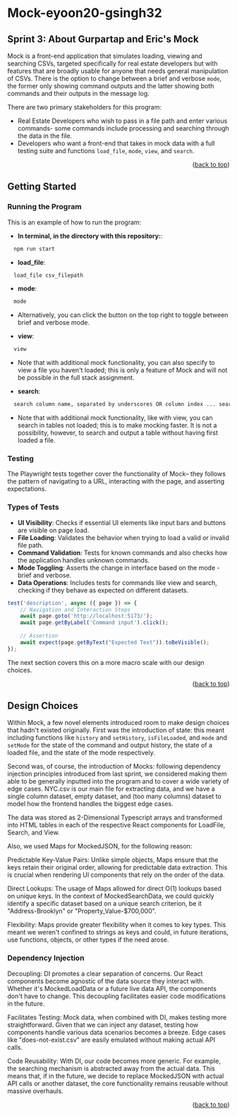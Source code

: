 <!-- Improved compatibility of back to top link: See: https://github.com/othneildrew/Best-README-Template/pull/73 -->
<a name="readme-top"></a>
<!--
*** Thanks for checking out the Best-README-Template. If you have a suggestion
*** that would make this better, please fork the repo and create a pull request
*** or simply open an issue with the tag "enhancement".
*** Don't forget to give the project a star!
*** Thanks again! Now go create something AMAZING! :D
-->


# Mock-eyoon20-gsingh32
<!-- ABOUT THE PROJECT -->
## Sprint 3: About Gurpartap and Eric's Mock

Mock is a front-end application that simulates loading, viewing and searching CSVs, targeted specifically for real estate developers but with features that are broadly usable for anyone that needs general manipulation of CSVs. There is the option to change between a brief and verbose `mode`, the former only showing command outputs and the latter showing both commands and their outputs in the message log.

There are two primary stakeholders for this program:
* Real Estate Developers who wish to pass in a file path and enter various commands- some commands include processing and searching through the data in the file. 
* Developers who want a front-end that takes in mock data with a full testing suite and functions `load_file`, `mode`, `view`, and `search`.


<p align="right">(<a href="#readme-top">back to top</a>)</p>


<!-- GETTING STARTED -->
## Getting Started

### Running the Program

This is an example of how to run the program:
* **In terminal, in the directory with this repository:**:
```sh
  npm run start
   ```
* **load_file**:
```sh
  load_file csv_filepath
  ```
* **mode**:
```sh
  mode
  ```
* Alternatively, you can click the button on the top right to toggle between brief and verbose mode.

* **view**:
```sh
  view
  ```
* Note that with additional mock functionality, you can also specify to view a file you haven't loaded; this is only a feature of Mock and will not be possible in the full stack assignment.

* **search**:
```sh
  search column name, separated by underscores OR column index ... search value
  ```
* Note that with additional mock functionality, like with view, you can search in tables not loaded; this is to make mocking faster. It is not a possibility, however, to search and output a table without having first loaded a file.

### Testing

The Playwright tests together cover the functionality of Mock– they follows the pattern of navigating to a URL, interacting with the page, and asserting expectations.

### Types of Tests

- **UI Visibility**: Checks if essential UI elements like input bars and buttons are visible on page load.
- **File Loading**: Validates the behavior when trying to load a valid or invalid file path.
- **Command Validation**: Tests for known commands and also checks how the application handles unknown commands.
- **Mode Toggling**: Asserts the change in interface based on the mode - brief and verbose.
- **Data Operations**: Includes tests for commands like view and search, checking if they behave as expected on different datasets.

```javascript
test('description', async ({ page }) => {
    // Navigation and Interaction Steps
    await page.goto('http://localhost:5173/');
    await page.getByLabel('Command input').click();
    
    // Assertion
    await expect(page.getByText("Expected Text")).toBeVisible();
});
   ```
The next section covers this on a more macro scale with our design choices.

<p align="right">(<a href="#readme-top">back to top</a>)</p>


<!-- Design Choices -->
## Design Choices
Within Mock, a few novel elements introduced room to make design choices that hadn't existed originally. First was the introduction of state: this meant including functions like `history` and `setHistory`, `isFileLoaded`, and `mode` and `setMode` for the state of the command and output history, the state of a loaded file, and the state of the mode respectively.

Second was, of course, the introduction of Mocks: following dependency injection principles introduced from last sprint, we considered making them able to be generally inputted into the program and to cover a wide variety of edge cases. NYC.csv is our main file for extracting data, and we have a single column dataset, empty dataset, and (too many columns) dataset to model how the frontend handles the biggest edge cases.

The data was stored as 2-Dimensional Typescript arrays and transformed into HTML tables in each of the respective React components for LoadFile, Search, and View.

Also, we used Maps for MockedJSON, for the following reason:

Predictable Key-Value Pairs: Unlike simple objects, Maps ensure that the keys retain their original order, allowing for predictable data extraction. This is crucial when rendering UI components that rely on the order of the data.

Direct Lookups: The usage of Maps allowed for direct O(1) lookups based on unique keys. In the context of MockedSearchData, we could quickly identify a specific dataset based on a unique search criterion, be it "Address-Brooklyn" or "Property_Value-$700,000".

Flexibility: Maps provide greater flexibility when it comes to key types. This meant we weren't confined to strings as keys and could, in future iterations, use functions, objects, or other types if the need arose.

### Dependency Injection

Decoupling: DI promotes a clear separation of concerns. Our React components become agnostic of the data source they interact with. Whether it's MockedLoadData or a future live data API, the components don't have to change. This decoupling facilitates easier code modifications in the future.

Facilitates Testing: Mock data, when combined with DI, makes testing more straightforward. Given that we can inject any dataset, testing how components handle various data scenarios becomes a breeze. Edge cases like "does-not-exist.csv" are easily emulated without making actual API calls.

Code Reusability: With DI, our code becomes more generic. For example, the searching mechanism is abstracted away from the actual data. This means that, if in the future, we decide to replace MockedJSON with actual API calls or another dataset, the core functionality remains reusable without massive overhauls.



<p align="right">(<a href="#readme-top">back to top</a>)</p>

